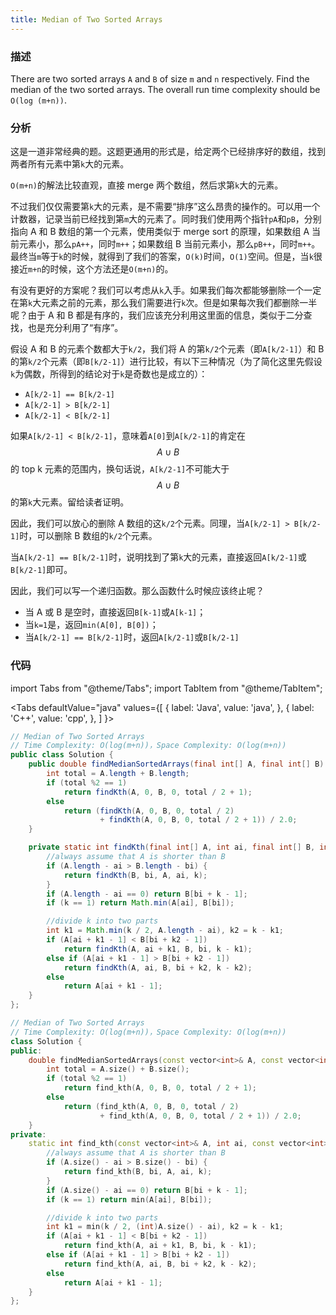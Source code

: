 ```yaml
---
title: Median of Two Sorted Arrays
---
```


### 描述

There are two sorted arrays `A` and `B` of size `m` and `n` respectively. Find the median of the two sorted arrays. The overall run time complexity should be `O(log (m+n))`.

### 分析

这是一道非常经典的题。这题更通用的形式是，给定两个已经排序好的数组，找到两者所有元素中第`k`大的元素。

`O(m+n)`的解法比较直观，直接 merge 两个数组，然后求第`k`大的元素。

不过我们仅仅需要第`k`大的元素，是不需要“排序”这么昂贵的操作的。可以用一个计数器，记录当前已经找到第`m`大的元素了。同时我们使用两个指针`pA`和`pB`，分别指向 A 和 B 数组的第一个元素，使用类似于 merge sort 的原理，如果数组 A 当前元素小，那么`pA++`，同时`m++`；如果数组 B 当前元素小，那么`pB++`，同时`m++`。最终当`m`等于`k`的时候，就得到了我们的答案，`O(k)`时间，`O(1)`空间。但是，当`k`很接近`m+n`的时候，这个方法还是`O(m+n)`的。

有没有更好的方案呢？我们可以考虑从`k`入手。如果我们每次都能够删除一个一定在第`k`大元素之前的元素，那么我们需要进行`k`次。但是如果每次我们都删除一半呢？由于 A 和 B 都是有序的，我们应该充分利用这里面的信息，类似于二分查找，也是充分利用了“有序”。

假设 A 和 B 的元素个数都大于`k/2`，我们将 A 的第`k/2`个元素（即`A[k/2-1]`）和 B 的第`k/2`个元素（即`B[k/2-1]`）进行比较，有以下三种情况（为了简化这里先假设`k`为偶数，所得到的结论对于`k`是奇数也是成立的）：

- `A[k/2-1] == B[k/2-1]`
- `A[k/2-1] > B[k/2-1]`
- `A[k/2-1] < B[k/2-1]`

如果`A[k/2-1] < B[k/2-1]`，意味着`A[0]`到`A[k/2-1]`的肯定在$$A \cup B$$的 top k 元素的范围内，换句话说，`A[k/2-1]`不可能大于$$A \cup B$$的第`k`大元素。留给读者证明。

因此，我们可以放心的删除 A 数组的这`k/2`个元素。同理，当`A[k/2-1] > B[k/2-1]`时，可以删除 B 数组的`k/2`个元素。

当`A[k/2-1] == B[k/2-1]`时，说明找到了第`k`大的元素，直接返回`A[k/2-1]`或`B[k/2-1]`即可。

因此，我们可以写一个递归函数。那么函数什么时候应该终止呢？

- 当 A 或 B 是空时，直接返回`B[k-1]`或`A[k-1]`；
- 当`k=1`是，返回`min(A[0], B[0])`；
- 当`A[k/2-1] == B[k/2-1]`时，返回`A[k/2-1]`或`B[k/2-1]`

### 代码

import Tabs from "@theme/Tabs";
import TabItem from "@theme/TabItem";

<Tabs
defaultValue="java"
values={[
{ label: 'Java', value: 'java', },
{ label: 'C++', value: 'cpp', },
]
}>
<TabItem value="java">

```java
// Median of Two Sorted Arrays
// Time Complexity: O(log(m+n))，Space Complexity: O(log(m+n))
public class Solution {
    public double findMedianSortedArrays(final int[] A, final int[] B) {
        int total = A.length + B.length;
        if (total %2 == 1)
            return findKth(A, 0, B, 0, total / 2 + 1);
        else
            return (findKth(A, 0, B, 0, total / 2)
                    + findKth(A, 0, B, 0, total / 2 + 1)) / 2.0;
    }

    private static int findKth(final int[] A, int ai, final int[] B, int bi, int k) {
        //always assume that A is shorter than B
        if (A.length - ai > B.length - bi) {
            return findKth(B, bi, A, ai, k);
        }
        if (A.length - ai == 0) return B[bi + k - 1];
        if (k == 1) return Math.min(A[ai], B[bi]);

        //divide k into two parts
        int k1 = Math.min(k / 2, A.length - ai), k2 = k - k1;
        if (A[ai + k1 - 1] < B[bi + k2 - 1])
            return findKth(A, ai + k1, B, bi, k - k1);
        else if (A[ai + k1 - 1] > B[bi + k2 - 1])
            return findKth(A, ai, B, bi + k2, k - k2);
        else
            return A[ai + k1 - 1];
    }
};

```

</TabItem>
<TabItem value="cpp">

```cpp
// Median of Two Sorted Arrays
// Time Complexity: O(log(m+n))，Space Complexity: O(log(m+n))
class Solution {
public:
    double findMedianSortedArrays(const vector<int>& A, const vector<int>& B) {
        int total = A.size() + B.size();
        if (total %2 == 1)
            return find_kth(A, 0, B, 0, total / 2 + 1);
        else
            return (find_kth(A, 0, B, 0, total / 2)
                    + find_kth(A, 0, B, 0, total / 2 + 1)) / 2.0;
    }
private:
    static int find_kth(const vector<int>& A, int ai, const vector<int>& B, int bi, int k) {
        //always assume that A is shorter than B
        if (A.size() - ai > B.size() - bi) {
            return find_kth(B, bi, A, ai, k);
        }
        if (A.size() - ai == 0) return B[bi + k - 1];
        if (k == 1) return min(A[ai], B[bi]);

        //divide k into two parts
        int k1 = min(k / 2, (int)A.size() - ai), k2 = k - k1;
        if (A[ai + k1 - 1] < B[bi + k2 - 1])
            return find_kth(A, ai + k1, B, bi, k - k1);
        else if (A[ai + k1 - 1] > B[bi + k2 - 1])
            return find_kth(A, ai, B, bi + k2, k - k2);
        else
            return A[ai + k1 - 1];
    }
};
```

</TabItem>
</Tabs>
